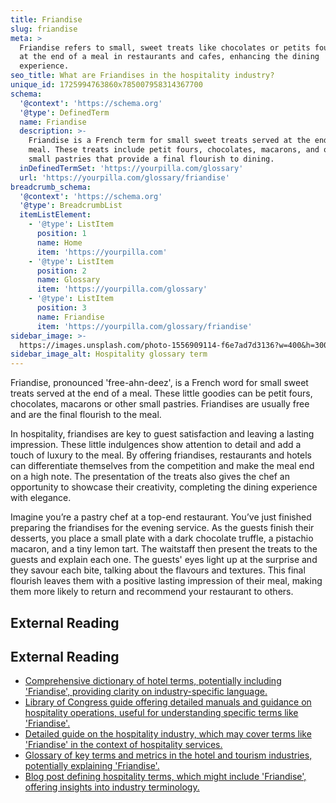 ```yaml
---
title: Friandise
slug: friandise
meta: >
  Friandise refers to small, sweet treats like chocolates or petits fours served
  at the end of a meal in restaurants and cafes, enhancing the dining
  experience.
seo_title: What are Friandises in the hospitality industry?
unique_id: 1725994763860x785007958314367700
schema:
  '@context': 'https://schema.org'
  '@type': DefinedTerm
  name: Friandise
  description: >-
    Friandise is a French term for small sweet treats served at the end of a
    meal. These treats include petit fours, chocolates, macarons, and other
    small pastries that provide a final flourish to dining.
  inDefinedTermSet: 'https://yourpilla.com/glossary'
  url: 'https://yourpilla.com/glossary/friandise'
breadcrumb_schema:
  '@context': 'https://schema.org'
  '@type': BreadcrumbList
  itemListElement:
    - '@type': ListItem
      position: 1
      name: Home
      item: 'https://yourpilla.com'
    - '@type': ListItem
      position: 2
      name: Glossary
      item: 'https://yourpilla.com/glossary'
    - '@type': ListItem
      position: 3
      name: Friandise
      item: 'https://yourpilla.com/glossary/friandise'
sidebar_image: >-
  https://images.unsplash.com/photo-1556909114-f6e7ad7d3136?w=400&h=300&fit=crop&auto=format
sidebar_image_alt: Hospitality glossary term
---
```


Friandise, pronounced 'free-ahn-deez', is a French word for small sweet treats served at the end of a meal. These little goodies can be petit fours, chocolates, macarons or other small pastries. Friandises are usually free and are the final flourish to the meal.

In hospitality, friandises are key to guest satisfaction and leaving a lasting impression. These little indulgences show attention to detail and add a touch of luxury to the meal. By offering friandises, restaurants and hotels can differentiate themselves from the competition and make the meal end on a high note. The presentation of the treats also gives the chef an opportunity to showcase their creativity, completing the dining experience with elegance.

Imagine you’re a pastry chef at a top-end restaurant. You’ve just finished preparing the friandises for the evening service. As the guests finish their desserts, you place a small plate with a dark chocolate truffle, a pistachio macaron, and a tiny lemon tart. The waitstaff then present the treats to the guests and explain each one. The guests' eyes light up at the surprise and they savour each bite, talking about the flavours and textures. This final flourish leaves them with a positive lasting impression of their meal, making them more likely to return and recommend your restaurant to others.

## External Reading



## External Reading

*   [Comprehensive dictionary of hotel terms, potentially including 'Friandise', providing clarity on industry-specific language.](https://www.socialtables.com/blog/hospitality/hotel-terms-dictionary/)
*   [Library of Congress guide offering detailed manuals and guidance on hospitality operations, useful for understanding specific terms like 'Friandise'.](https://guides.loc.gov/hospitality-restaurants-hotels/history/manuals)
*   [Detailed guide on the hospitality industry, which may cover terms like 'Friandise' in the context of hospitality services.](https://www.siteminder.com/r/hospitality-industry/)
*   [Glossary of key terms and metrics in the hotel and tourism industries, potentially explaining 'Friandise'.](https://str.com/data-insights/resources/glossary)
*   [Blog post defining hospitality terms, which might include 'Friandise', offering insights into industry terminology.](https://home.binwise.com/blog/hospitality-definition)
